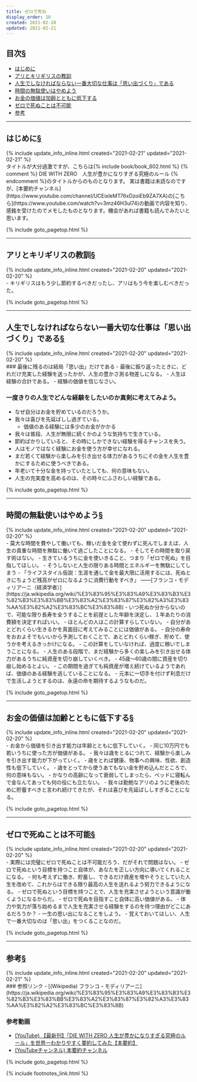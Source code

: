 ```yaml
---
title: ゼロで死ね
display_order: 10
created: 2021-02-20
updated: 2021-02-21
---
```


## <a name="index">目次</a><a href="#目次">§</a>

<ul id="index_ul">
<li><a href="#introduction">はじめに</a></li>
<li><a href="#the-ant-and-the-grasshopper">アリとキリギリスの教訓</a></li>
<li><a href="#making-memories">人生でしなければならない一番大切な仕事は「思い出づくり」である</a></li>
<li><a href="#stop-waste-of-time">時間の無駄使いはやめよう</a></li>
<li><a href="#the-value-of-money-declines-with-age">お金の価値は加齢とともに低下する</a></li>
<li><a href="#impossible-to-die-with-zero">ゼロで死ぬことは不可能</a></li>
<li><a href="#reference">参考</a></li>
</ul>

* * *
## <a name="introduction">はじめに</a><a href="#introduction">§</a>
<div class="chapter-updated">{% include update_info_inline.html created="2021-02-21" updated="2021-02-21" %}</div>
タイトルが大分過激ですが、こちらは{% include book/book_602.html %} {% comment %} DIE WITH ZERO　人生が豊かになりすぎる究極のルール {% endcomment %}のタイトルからのものとなります。  
実は書籍は未読なのですが、[本要約チャンネル](https://www.youtube.com/channel/UCEixleMT76xDzoiEb9ZA7XA)の[こちら](https://www.youtube.com/watch?v=3mz46H3ul74)の動画で内容を知り、感銘を受けたのでメモしたものとなります。機会があれば書籍も読んでみたいと思います。

{% include goto_pagetop.html %}

* * *
## <a name="the-ant-and-the-grasshopper">アリとキリギリスの教訓</a><a href="#the-ant-and-the-grasshopper">§</a>
<div class="chapter-updated">{% include update_info_inline.html created="2021-02-20" updated="2021-02-20" %}</div>
- キリギリスはもう少し節約するべきだったし、アリはもう今を楽しむべきだった。

{% include goto_pagetop.html %}

* * *
## <a name="making-memories">人生でしなければならない一番大切な仕事は「思い出づくり」である</a><a href="#making-memories">§</a>
<div class="chapter-updated">{% include update_info_inline.html created="2021-02-20" updated="2021-02-20" %}</div>
### 最後に残るのは結局「思い出」だけである
- 最後に振り返ったときに、どれだけ充実した経験を送ったかが、人生の豊かさ測る物差しになる。
- 人生は経験の合計である。
- 経験の価値を信じなさい。

### 一度きりの人生でどんな経験をしたいのか真剣に考えてみよう。 
- なぜ自分はお金を貯めているのだろうか。
- 我々は喜びを先延ばしし過ぎている。
  - 価値のある経験には多少のお金がかかる
- 我々は普段、人生が無限に続くかのような気持ちで生きている。
- 節約ばかりしていると、その時にしかできない経験を得るチャンスを失う。
- 人はモノではなく経験にお金を使う方が幸せになれる。
- まだ若くて経験から楽しみを引き出せる体力があるうちにその金を人生を豊かにするために使うべきである。
- 年老いて十分な金を持っていたとしても、何の意味もない。
- 人生の充実度を高めるのは、その時々にふさわしい経験である。

{% include goto_pagetop.html %}

* * *
## <a name="stop-waste-of-time">時間の無駄使いはやめよう</a><a href="#stop-waste-of-time">§</a>
<div class="chapter-updated">{% include update_info_inline.html created="2021-02-20" updated="2021-02-20" %}</div>
- 莫大な時間を費やして働いても、稼いだ金を全て使わずに死んでしまえば、人生の貴重な時間を無駄に働いて過ごしたことになる。
- そしてその時間を取り戻す術はない。
- 生きているうちに金を使いきること、つまり「ゼロで死ぬ」を目指してほしい。
- そうしないと人生の限りある時間とエネルギーを無駄にしてしまう
- 「ライフスタイル仮説：生涯を通して金を最大限に活用するには、死ぬときにちょうど残高がゼロになるように消費行動をすべき」  
  ――[フランコ・モディリアーニ（経済学者）](https://ja.wikipedia.org/wiki/%E3%83%95%E3%83%A9%E3%83%B3%E3%82%B3%E3%83%BB%E3%83%A2%E3%83%87%E3%82%A3%E3%83%AA%E3%82%A2%E3%83%BC%E3%83%8B)
- いつ死ぬか分からないので、可能な限り長寿を全うすることを前提とした年齢を決定し、１年あたりの消費額を決定すればいい。
  - ほとんどの人はこの計算すらしていない。
  - 自分があとどれくらい生きるかを真面目に考えてみることには価値がある。
  - 自分の寿命をおおよそでもいいから予測しておくことで、あとどれくらい稼ぎ、貯めて、使うかを考えるきっかけになる。
  - この計算をしていなければ、過度に稼いでしまうことになる。
- 人生のある段階で、まだ経験から多くの楽しみを引き出せる体力があるうちに純資産を切り崩していくべき。
  - 45歳～60歳の間に資産を切り崩し始めるとよい。
  - この期間を過ぎても純資産が増え続けているようであれば、価値のある経験を逃していることになる。
  - 元本に一切手を付けず利息だけで生活しようとするのは、永遠の命を期待するようなものだ。

{% include goto_pagetop.html %}

* * *
## <a name="the-value-of-money-declines-with-age">お金の価値は加齢とともに低下する</a><a href="#the-value-of-money-declines-with-age">§</a>
<div class="chapter-updated">{% include update_info_inline.html created="2021-02-20" updated="2021-02-20" %}</div>
- お金から価値を引き出す能力は年齢とともに低下していく。
  - 同じ10万円でも若いうちに使った方が価値がある。
- 我々は歳をとるにつれて、経験から楽しみを引き出す能力が下がっていく。
  - 歳をとれば健康、物事への興味、性欲、創造性も低下していく。
  - 歳をとってから使うあてもない金を貯め込んだところで、何の意味もない。
  - かなりの高齢になって衰弱してしまったら、ベッドに寝転んで金なんてあっても何の役にも立たない。
- 我々は勤勉なアリのように老後のために貯蓄すべきと言われ続けてきたが、それは喜びを先延ばししすぎることになる。

{% include goto_pagetop.html %}

* * *
## <a name="impossible-to-die-with-zero">ゼロで死ぬことは不可能</a><a href="#impossible-to-die-with-zero">§</a>
<div class="chapter-updated">{% include update_info_inline.html created="2021-02-20" updated="2021-02-20" %}</div>
- 実際には完璧にゼロで死ぬことは不可能だろう、だがそれで問題はない。
- ゼロで死ぬという目標を持つこと自体が、あなたを正しい方向に導いてくれることになる。
- 何も考えずに働き、貯蓄し、できるだけ資産を増やそうとしていた人生を改めて、これからはできる限り最高の人生を送れるよう努力できるようになる。
- ゼロで死ぬという目標を持つことで、人生を充実させようという意識が働くようになるからだ。
- ゼロで死ぬを目指すこと自体に高い価値がある。
- 体力や気力が落ち始めるまで人生を充実させる経験をするのを待つ理由がどこにあるだろうか？
- 一生の思い出になることをしよう。
- 覚えておいてほしい、人生で一番大切なのは「思い出」をつくることなのだ。

{% include goto_pagetop.html %}

* * *
## <a name="reference">参考</a><a href="#reference">§</a>
<div class="chapter-updated">{% include update_info_inline.html created="2021-02-20" updated="2021-02-21" %}</div>
### 参照リンク
- [(Wikipedia) フランコ・モディリアーニ](https://ja.wikipedia.org/wiki/%E3%83%95%E3%83%A9%E3%83%B3%E3%82%B3%E3%83%BB%E3%83%A2%E3%83%87%E3%82%A3%E3%83%AA%E3%82%A2%E3%83%BC%E3%83%8B)

### 参考動画
- [(YouTube) 【最新刊】「DIE WITH ZERO 人生が豊かになりすぎる究極のルール」を世界一わかりやすく要約してみた【本要約】](https://www.youtube.com/watch?v=3mz46H3ul74)
- [(YouTubeチャンネル) 本要約チャンネル](https://www.youtube.com/channel/UCEixleMT76xDzoiEb9ZA7XA)

{% include goto_pagetop.html %}

{% include footnotes_link.html %}
